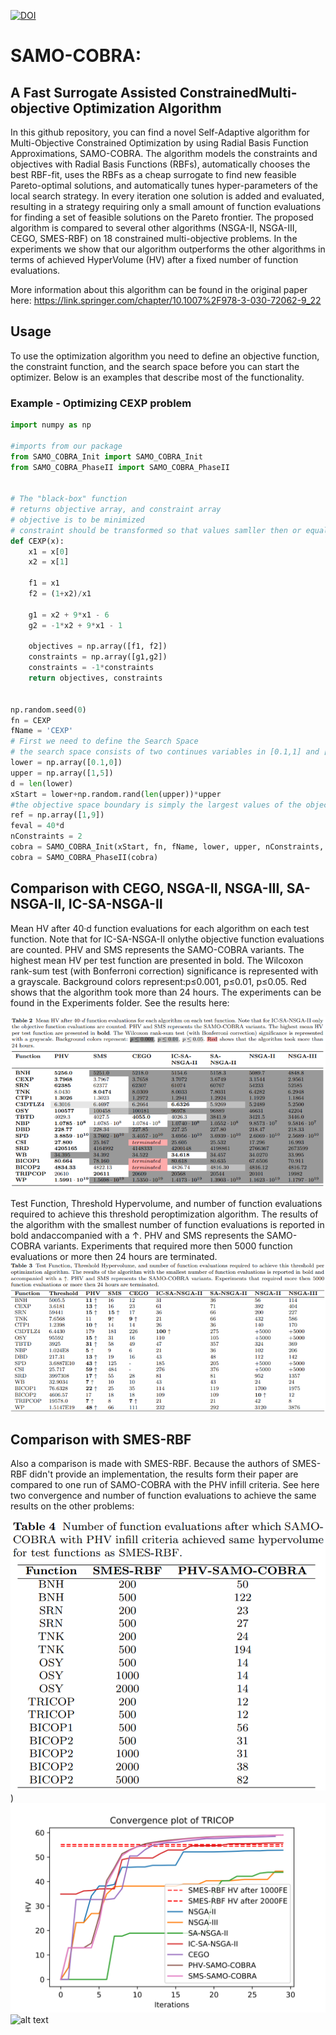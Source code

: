 [![DOI](https://zenodo.org/badge/DOI/10.5281/zenodo.4075509.svg)](https://doi.org/10.5281/zenodo.4075509)

# SAMO-COBRA: 
## A Fast Surrogate Assisted ConstrainedMulti-objective Optimization Algorithm

In this github repository, you can find a novel Self-Adaptive algorithm for Multi-Objective Constrained Optimization by using Radial Basis Function Approximations, SAMO-COBRA.
The algorithm models the constraints and objectives with Radial Basis Functions (RBFs), automatically chooses the best RBF-fit, uses the RBFs as a cheap surrogate to find new feasible Pareto-optimal solutions, and automatically tunes hyper-parameters of the local search strategy. 
In every iteration one solution is added and evaluated, resulting in a strategy requiring only a small amount of function evaluations for finding a set of feasible solutions on the Pareto frontier. 
The proposed algorithm is compared to several other algorithms (NSGA-II, NSGA-III, CEGO, SMES-RBF) on 18 constrained multi-objective problems. 
In the experiments we show that our algorithm outperforms the other algorithms in terms of achieved HyperVolume (HV) after a fixed number of function evaluations.

More information about this algorithm can be found in the original paper here: https://link.springer.com/chapter/10.1007%2F978-3-030-72062-9_22

## Usage

To use the optimization algorithm you need to define an objective function, the constraint function, and the search space before you can start the optimizer. Below is an examples that describe most of the functionality.
### Example - Optimizing CEXP problem

```python
import numpy as np

#imports from our package
from SAMO_COBRA_Init import SAMO_COBRA_Init
from SAMO_COBRA_PhaseII import SAMO_COBRA_PhaseII


# The "black-box" function
# returns objective array, and constraint array
# objective is to be minimized
# constraint should be transformed so that values samller then or equal to 0 are feasible
def CEXP(x):
    x1 = x[0]
    x2 = x[1]
    
    f1 = x1
    f2 = (1+x2)/x1
    
    g1 = x2 + 9*x1 - 6
    g2 = -1*x2 + 9*x1 - 1
    
    objectives = np.array([f1, f2])
    constraints = np.array([g1,g2])
    constraints = -1*constraints 
    return objectives, constraints


np.random.seed(0)
fn = CEXP
fName = 'CEXP'
# First we need to define the Search Space
# the search space consists of two continues variables in [0.1,1] and [0,5]
lower = np.array([0.1,0])
upper = np.array([1,5])
d = len(lower)
xStart = lower+np.random.rand(len(upper))*upper
#the objective space boundary is simply the largest values of the objective function we are interested in.
ref = np.array([1,9])
feval = 40*d
nConstraints = 2
cobra = SAMO_COBRA_Init(xStart, fn, fName, lower, upper, nConstraints, ref=ref, feval=feval, initDesPoints=d+1, cobraSeed=0, iterPlot=True)
cobra = SAMO_COBRA_PhaseII(cobra)

```


## Comparison with CEGO, NSGA-II, NSGA-III, SA-NSGA-II, IC-SA-NSGA-II
Mean HV after 40·d function evaluations for each algorithm on each test function. Note that for IC-SA-NSGA-II onlythe objective function evaluations are counted. PHV and SMS represents the SAMO-COBRA variants. The highest mean HV per test function are presented in bold. The Wilcoxon rank-sum test (with Bonferroni correction) significance is represented with a grayscale. Background colors represent:p≤0.001, p≤0.01, p≤0.05. Red shows that the algorithm took more than 24 hours. The experiments can be found in the Experiments folder. See the results here:

![alt text](https://github.com/RoydeZomer/SAMO-COBRA/blob/main/Experiments/samo-cobra-results-hv.PNG?raw=true)

Test Function, Threshold Hypervolume, and number of function evaluations required to achieve this threshold peroptimization algorithm. The results of the algorithm with the smallest number of function evaluations is reported in bold andaccompanied with a ↑. PHV and SMS represents the SAMO-COBRA variants. Experiments that required more then 5000 function evaluations or more then 24 hours are terminated.
![alt text](https://github.com/RoydeZomer/SAMO-COBRA/blob/main/Experiments/samo-cobra-results-fe.PNG?raw=true)

## Comparison with SMES-RBF
Also a comparison is made with SMES-RBF. Because the authors of SMES-RBF didn't provide an implementation, the results form their paper are compared to one run of SAMO-COBRA with the PHV infill criteria. See here two convergence and number of function evaluations to achieve the same results on the other problems:

![alt text](https://github.com/RoydeZomer/SAMO-COBRA/blob/main/Experiments/samo-cobra-vs-smes-rbf.PNG?raw=true))
![alt text](https://github.com/RoydeZomer/SAMO-COBRA/blob/main/Experiments/tricop-convergence.PNG?raw=true)
![alt text](https://github.com/RoydeZomer/SAMO-COBRA/blob/main/Experiments/BNH20%convergence.PNG?raw=true)
